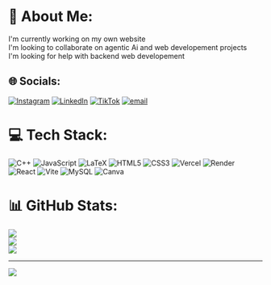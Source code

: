 # 💫 About Me:
I'm currently working on my own website<br>I'm looking to collaborate on agentic Ai and web developement projects<br>I'm looking for help with backend web developement<br>


## 🌐 Socials:
[![Instagram](https://img.shields.io/badge/Instagram-%23E4405F.svg?logo=Instagram&logoColor=white)](https://www.instagram.com/houcine_mrz/) [![LinkedIn](https://img.shields.io/badge/LinkedIn-%230077B5.svg?logo=linkedin&logoColor=white)](https://www.linkedin.com/in/mohammed-housseyn-merzougui-0a40b0334) [![TikTok](https://img.shields.io/badge/TikTok-%23000000.svg?logo=TikTok&logoColor=white)](https://tiktok.com/@houcine.mrz) [![email](https://img.shields.io/badge/Email-D14836?logo=gmail&logoColor=white)](mailto:houcinemer10@gmail.com) 

# 💻 Tech Stack:
![C++](https://img.shields.io/badge/c++-%2300599C.svg?style=for-the-badge&logo=c%2B%2B&logoColor=white) ![JavaScript](https://img.shields.io/badge/javascript-%23323330.svg?style=for-the-badge&logo=javascript&logoColor=%23F7DF1E) ![LaTeX](https://img.shields.io/badge/latex-%23008080.svg?style=for-the-badge&logo=latex&logoColor=white) ![HTML5](https://img.shields.io/badge/html5-%23E34F26.svg?style=for-the-badge&logo=html5&logoColor=white) ![CSS3](https://img.shields.io/badge/css3-%231572B6.svg?style=for-the-badge&logo=css3&logoColor=white) ![Vercel](https://img.shields.io/badge/vercel-%23000000.svg?style=for-the-badge&logo=vercel&logoColor=white) ![Render](https://img.shields.io/badge/Render-%46E3B7.svg?style=for-the-badge&logo=render&logoColor=white) ![React](https://img.shields.io/badge/react-%2320232a.svg?style=for-the-badge&logo=react&logoColor=%2361DAFB) ![Vite](https://img.shields.io/badge/vite-%23646CFF.svg?style=for-the-badge&logo=vite&logoColor=white) ![MySQL](https://img.shields.io/badge/mysql-4479A1.svg?style=for-the-badge&logo=mysql&logoColor=white) ![Canva](https://img.shields.io/badge/Canva-%2300C4CC.svg?style=for-the-badge&logo=Canva&logoColor=white)
# 📊 GitHub Stats:
![](https://github-readme-stats.vercel.app/api?username=Houcine-mer&theme=dark&hide_border=false&include_all_commits=true&count_private=true)<br/>
![](https://nirzak-streak-stats.vercel.app/?user=Houcine-mer&theme=dark&hide_border=false)<br/>
![](https://github-readme-stats.vercel.app/api/top-langs/?username=Houcine-mer&theme=dark&hide_border=false&include_all_commits=true&count_private=true&layout=compact)

---
[![](https://visitcount.itsvg.in/api?id=Houcine-mer&icon=0&color=0)](https://visitcount.itsvg.in)

<!-- Proudly created with GPRM ( https://gprm.itsvg.in ) -->
